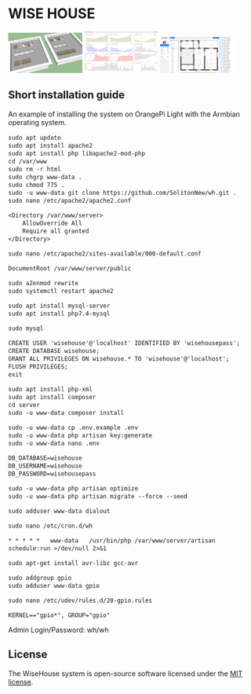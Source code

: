 # WISE HOUSE
<p>
<img src="logo.png" width="30%">
<img src="logo_2.png" width="30%">
<img src="logo_3.png" width="30%">
</p>

## Short installation guide

An example of installing the system on OrangePi Light with the Armbian operating system.

```
sudo apt update
sudo apt install apache2
sudo apt install php libapache2-mod-php
cd /var/www
sudo rm -r html
sudo chgrp www-data .
sudo chmod 775 .
sudo -u www-data git clone https://github.com/SolitonNew/wh.git .
sudo nano /etc/apache2/apache2.conf
```
```
<Directory /var/www/server>
	AllowOverride All
	Require all granted
</Directory>
```
```
sudo nano /etc/apache2/sites-available/000-default.conf
```
```
DocumentRoot /var/www/server/public
```
```
sudo a2enmod rewrite
sudo systemctl restart apache2
```
```
sudo apt install mysql-server
sudo apt install php7.4-mysql
```
```
sudo mysql
```
```
CREATE USER 'wisehouse'@'localhost' IDENTIFIED BY 'wisehousepass';
CREATE DATABASE wisehouse;
GRANT ALL PRIVILEGES ON wisehouse.* TO 'wisehouse'@'localhost';
FLUSH PRIVILEGES;
exit
```
```
sudo apt install php-xml
sudo apt install composer
cd server
sudo -u www-data composer install
```
```
sudo -u www-data cp .env.example .env
sudo -u www-data php artisan key:generate
sudo -u www-data nano .env
```
```
DB_DATABASE=wisehouse
DB_USERNAME=wisehouse
DB_PASSWORD=wisehousepass
```
```
sudo -u www-data php artisan optimize
sudo -u www-data php artisan migrate --force --seed
```
```
sudo adduser www-data dialout
```
```
sudo nano /etc/cron.d/wh
```
```
* * * * *   www-data   /usr/bin/php /var/www/server/artisan schedule:run >/dev/null 2>&1
```
```
sudo apt-get install avr-libc gcc-avr
```
```
sudo addgroup gpio
sudo adduser www-data gpio
```
```
sudo nano /etc/udev/rules.d/20-gpio.rules
```
```
KERNEL=="gpio*", GROUP="gpio"
```

Admin Login/Password: wh/wh

## License

The WiseHouse system is open-source software licensed under the [MIT license](https://opensource.org/licenses/MIT).

